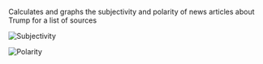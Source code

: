 Calculates and graphs the subjectivity and polarity of news articles about Trump for a list of sources


![Subjectivity](https://imgur.com/a/pHZHkkL)

![Polarity](https://imgur.com/a/olJxkbD)
